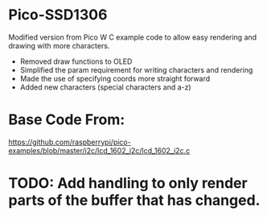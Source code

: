# Pico-SSD1306
Modified version from Pico W C example code to allow easy rendering and drawing with more characters.

* Removed draw functions to OLED
* Simplified the param requirement for writing characters and rendering
* Made the use of specifying coords more straight forward
* Added new characters (special characters and a-z)

# Base Code From:
https://github.com/raspberrypi/pico-examples/blob/master/i2c/lcd_1602_i2c/lcd_1602_i2c.c

# TODO: Add handling to only render parts of the buffer that has changed.

